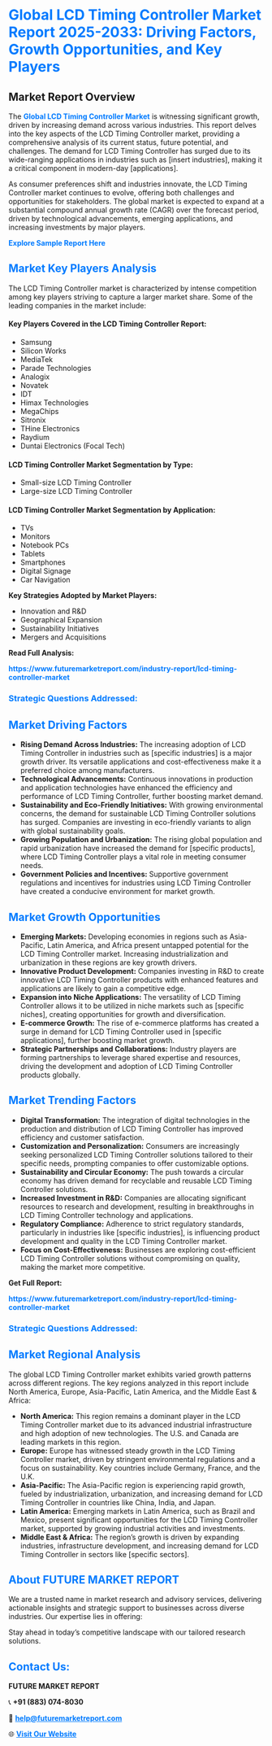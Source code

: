 <h1 style="color: #007BFF;">Global LCD Timing Controller Market Report 2025-2033: Driving Factors, Growth Opportunities, and Key Players</h1>

<section id="overview">
<h2>Market Report Overview</h2>
<p>The <a href="https://www.futuremarketreport.com/industry-report/lcd-timing-controller-market" style="color: #007BFF; text-decoration: none;"><strong>Global LCD Timing Controller Market</strong></a> is witnessing significant growth, driven by increasing demand across various industries. This report delves into the key aspects of the LCD Timing Controller market, providing a comprehensive analysis of its current status, future potential, and challenges. The demand for LCD Timing Controller has surged due to its wide-ranging applications in industries such as [insert industries], making it a critical component in modern-day [applications].</p>
<p>As consumer preferences shift and industries innovate, the LCD Timing Controller market continues to evolve, offering both challenges and opportunities for stakeholders. The global market is expected to expand at a substantial compound annual growth rate (CAGR) over the forecast period, driven by technological advancements, emerging applications, and increasing investments by major players.</p>
</section>

<section id="overview">
<p><a href="https://www.futuremarketreport.com/request-sample/reportId=116084" style="color: #007BFF; text-decoration: none;"><strong>Explore Sample Report Here</strong></a></p>
</section>

<section id="key-players">
<h2 style="color: #007BFF;">Market Key Players Analysis</h2>
<p>The LCD Timing Controller market is characterized by intense competition among key players striving to capture a larger market share. Some of the leading companies in the market include:</p>
<h4>Key Players Covered in the LCD Timing Controller Report:</h4>
<ul><li>Samsung</li><li>Silicon Works</li><li>MediaTek</li><li>Parade Technologies</li><li>Analogix</li><li>Novatek</li><li>IDT</li><li>Himax Technologies</li><li>MegaChips</li><li>Sitronix</li><li>THine Electronics</li><li>Raydium</li><li>Duntai Electronics (Focal Tech)</li></ul>
<h4>LCD Timing Controller Market Segmentation by Type:</h4>
<ul><li>Small-size LCD Timing Controller</li><li>Large-size LCD Timing Controller</li></ul>

<h4>LCD Timing Controller Market Segmentation by Application:</h4>
<ul><li>TVs</li><li>Monitors</li><li>Notebook PCs</li><li>Tablets</li><li>Smartphones</li><li>Digital Signage</li><li>Car Navigation</li></ul>
<p><strong>Key Strategies Adopted by Market Players:</strong></p>
<ul>
<li>Innovation and R&D</li>
<li>Geographical Expansion</li>
<li>Sustainability Initiatives</li>
<li>Mergers and Acquisitions</li>
</ul>
</section>

<section>
<p><strong>Read Full Analysis: </strong></p><a href="https://www.futuremarketreport.com/industry-report/lcd-timing-controller-market" style="color: #007BFF; text-decoration: none;"><strong>https://www.futuremarketreport.com/industry-report/lcd-timing-controller-market</strong></a>
<h3 style="color: #007BFF;">Strategic Questions Addressed:</h3>
</section>

<section id="driving-factors">
<h2 style="color: #007BFF;">Market Driving Factors</h2>
<ul>
<li><strong>Rising Demand Across Industries:</strong> The increasing adoption of LCD Timing Controller in industries such as [specific industries] is a major growth driver. Its versatile applications and cost-effectiveness make it a preferred choice among manufacturers.</li>
<li><strong>Technological Advancements:</strong> Continuous innovations in production and application technologies have enhanced the efficiency and performance of LCD Timing Controller, further boosting market demand.</li>
<li><strong>Sustainability and Eco-Friendly Initiatives:</strong> With growing environmental concerns, the demand for sustainable LCD Timing Controller solutions has surged. Companies are investing in eco-friendly variants to align with global sustainability goals.</li>
<li><strong>Growing Population and Urbanization:</strong> The rising global population and rapid urbanization have increased the demand for [specific products], where LCD Timing Controller plays a vital role in meeting consumer needs.</li>
<li><strong>Government Policies and Incentives:</strong> Supportive government regulations and incentives for industries using LCD Timing Controller have created a conducive environment for market growth.</li>
</ul>
</section>

<section id="growth-opportunities">
<h2 style="color: #007BFF;">Market Growth Opportunities</h2>
<ul>
<li><strong>Emerging Markets:</strong> Developing economies in regions such as Asia-Pacific, Latin America, and Africa present untapped potential for the LCD Timing Controller market. Increasing industrialization and urbanization in these regions are key growth drivers.</li>
<li><strong>Innovative Product Development:</strong> Companies investing in R&D to create innovative LCD Timing Controller products with enhanced features and applications are likely to gain a competitive edge.</li>
<li><strong>Expansion into Niche Applications:</strong> The versatility of LCD Timing Controller allows it to be utilized in niche markets such as [specific niches], creating opportunities for growth and diversification.</li>
<li><strong>E-commerce Growth:</strong> The rise of e-commerce platforms has created a surge in demand for LCD Timing Controller used in [specific applications], further boosting market growth.</li>
<li><strong>Strategic Partnerships and Collaborations:</strong> Industry players are forming partnerships to leverage shared expertise and resources, driving the development and adoption of LCD Timing Controller products globally.</li>
</ul>
</section>

<section id="trending-factors">
<h2 style="color: #007BFF;">Market Trending Factors</h2>
<ul>
<li><strong>Digital Transformation:</strong> The integration of digital technologies in the production and distribution of LCD Timing Controller has improved efficiency and customer satisfaction.</li>
<li><strong>Customization and Personalization:</strong> Consumers are increasingly seeking personalized LCD Timing Controller solutions tailored to their specific needs, prompting companies to offer customizable options.</li>
<li><strong>Sustainability and Circular Economy:</strong> The push towards a circular economy has driven demand for recyclable and reusable LCD Timing Controller solutions.</li>
<li><strong>Increased Investment in R&D:</strong> Companies are allocating significant resources to research and development, resulting in breakthroughs in LCD Timing Controller technology and applications.</li>
<li><strong>Regulatory Compliance:</strong> Adherence to strict regulatory standards, particularly in industries like [specific industries], is influencing product development and quality in the LCD Timing Controller market.</li>
<li><strong>Focus on Cost-Effectiveness:</strong> Businesses are exploring cost-efficient LCD Timing Controller solutions without compromising on quality, making the market more competitive.</li>
</ul>
</section>

<section>
<p><strong>Get Full Report: </strong></p><a href="https://www.futuremarketreport.com/industry-report/lcd-timing-controller-market" style="color: #007BFF; text-decoration: none;"><strong>https://www.futuremarketreport.com/industry-report/lcd-timing-controller-market</strong></a>
<h3 style="color: #007BFF;">Strategic Questions Addressed:</h3>
</section>


<section id="regional-analysis">
<h2 style="color: #007BFF;">Market Regional Analysis</h2>
<p>The global LCD Timing Controller market exhibits varied growth patterns across different regions. The key regions analyzed in this report include North America, Europe, Asia-Pacific, Latin America, and the Middle East & Africa:</p>
<ul>
<li><strong>North America:</strong> This region remains a dominant player in the LCD Timing Controller market due to its advanced industrial infrastructure and high adoption of new technologies. The U.S. and Canada are leading markets in this region.</li>
<li><strong>Europe:</strong> Europe has witnessed steady growth in the LCD Timing Controller market, driven by stringent environmental regulations and a focus on sustainability. Key countries include Germany, France, and the U.K.</li>
<li><strong>Asia-Pacific:</strong> The Asia-Pacific region is experiencing rapid growth, fueled by industrialization, urbanization, and increasing demand for LCD Timing Controller in countries like China, India, and Japan.</li>
<li><strong>Latin America:</strong> Emerging markets in Latin America, such as Brazil and Mexico, present significant opportunities for the LCD Timing Controller market, supported by growing industrial activities and investments.</li>
<li><strong>Middle East & Africa:</strong> The region’s growth is driven by expanding industries, infrastructure development, and increasing demand for LCD Timing Controller in sectors like [specific sectors].</li>
</ul>
</section>

<footer>
<h2 style="color: #007BFF;">About FUTURE MARKET REPORT</h2>
<p>We are a trusted name in market research and advisory services, delivering actionable insights and strategic support to businesses across diverse industries. Our expertise lies in offering:</p>

<p>Stay ahead in today’s competitive landscape with our tailored research solutions.</p>

<h2 style="color: #007BFF;">Contact Us:</h2>
<p><strong>FUTURE MARKET REPORT</strong></p>
<p>📞 <strong>+91 (883) 074-8030</strong></p>
<p>📧 <strong><a href="mailto:help@futuremarketreport.com" style="color: #007BFF;">help@futuremarketreport.com</a></strong></p>
<p>🌐 <strong><a href="https://www.futuremarketreport.com/" style="color: #007BFF;">Visit Our Website</a></strong></p>
</footer>